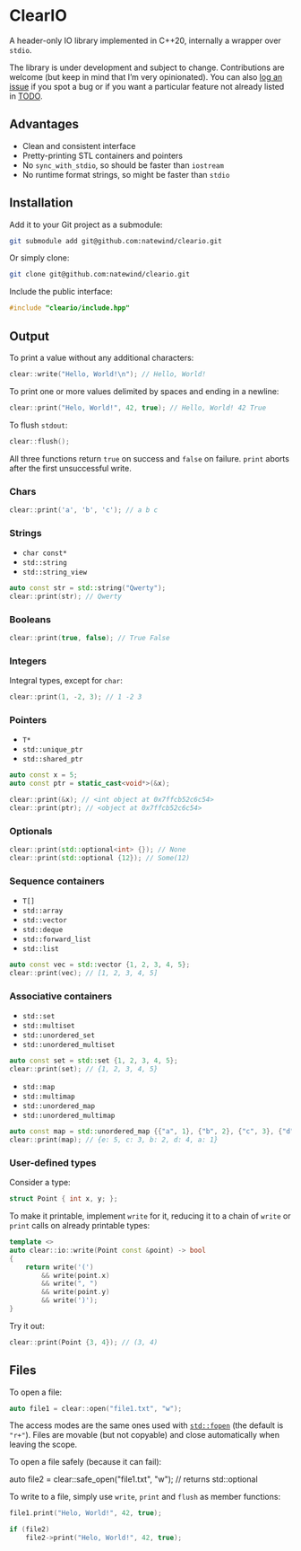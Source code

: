 # ClearIO

A header-only IO library implemented in C++20, internally a wrapper over `stdio`.

The library is under development and subject to change. Contributions are welcome (but keep in mind that I’m very opinionated). You can also [log an issue](https://github.com/natewind/cleario/issues) if you spot a bug or if you want a particular feature not already listed in [TODO](https://github.com/natewind/cleario/blob/master/TODO.md).

## Advantages

* Clean and consistent interface
* Pretty-printing STL containers and pointers
* No `sync_with_stdio`, so should be faster than `iostream`
* No runtime format strings, so might be faster than `stdio`

## Installation

Add it to your Git project as a submodule:

```bash
git submodule add git@github.com:natewind/cleario.git
```

Or simply clone:

```bash
git clone git@github.com:natewind/cleario.git
```

Include the public interface:

```cpp
#include "cleario/include.hpp"
```

## Output

To print a value without any additional characters:

```cpp
clear::write("Hello, World!\n"); // Hello, World!
```

To print one or more values delimited by spaces and ending in a newline:

```cpp
clear::print("Helo, World!", 42, true); // Hello, World! 42 True
```

To flush `stdout`:

```cpp
clear::flush();
```

All three functions return `true` on success and `false` on failure. `print` aborts after the first unsuccessful write.

### Chars

```cpp
clear::print('a', 'b', 'c'); // a b c
```

### Strings

* `char const*`
* `std::string`
* `std::string_view`

```cpp
auto const str = std::string("Qwerty");
clear::print(str); // Qwerty
```

### Booleans

```cpp
clear::print(true, false); // True False
```

### Integers

Integral types, except for `char`:

```cpp
clear::print(1, -2, 3); // 1 -2 3
```

### Pointers

* `T*`
* `std::unique_ptr`
* `std::shared_ptr`

```cpp
auto const x = 5;
auto const ptr = static_cast<void*>(&x);

clear::print(&x); // <int object at 0x7ffcb52c6c54>
clear::print(ptr); // <object at 0x7ffcb52c6c54>
```

### Optionals

```cpp
clear::print(std::optional<int> {}); // None
clear::print(std::optional {12}); // Some(12)
```

### Sequence containers

* `T[]`
* `std::array`
* `std::vector`
* `std::deque`
* `std::forward_list`
* `std::list`

```cpp
auto const vec = std::vector {1, 2, 3, 4, 5};
clear::print(vec); // [1, 2, 3, 4, 5]
```

### Associative containers

* `std::set`
* `std::multiset`
* `std::unordered_set`
* `std::unordered_multiset`

```cpp
auto const set = std::set {1, 2, 3, 4, 5};
clear::print(set); // {1, 2, 3, 4, 5}
```

* `std::map`
* `std::multimap`
* `std::unordered_map`
* `std::unordered_multimap`

```cpp
auto const map = std::unordered_map {{"a", 1}, {"b", 2}, {"c", 3}, {"d", 4}, {"e", 5}};
clear::print(map); // {e: 5, c: 3, b: 2, d: 4, a: 1}
```

### User-defined types

Consider a type:

```cpp
struct Point { int x, y; };
```

To make it printable, implement `write` for it, reducing it to a chain of `write` or `print` calls on already printable types:

```cpp
template <>
auto clear::io::write(Point const &point) -> bool
{
	return write('(')
	    && write(point.x)
	    && write(", ")
	    && write(point.y)
	    && write(')');
}
```

Try it out:

```cpp
clear::print(Point {3, 4}); // (3, 4)
```

## Files

To open a file:

```cpp
auto file1 = clear::open("file1.txt", "w");
```

The access modes are the same ones used with [`std::fopen`](https://en.cppreference.com/w/cpp/io/c/fopen) (the default is `"r+"`). Files are movable (but not copyable) and close automatically when leaving the scope.

To open a file safely (because it can fail):

auto file2 = clear::safe_open("file1.txt", "w"); // returns std::optional

To write to a file, simply use `write`, `print` and `flush` as member functions:

```cpp
file1.print("Helo, World!", 42, true);

if (file2)
	file2->print("Helo, World!", 42, true);
```
